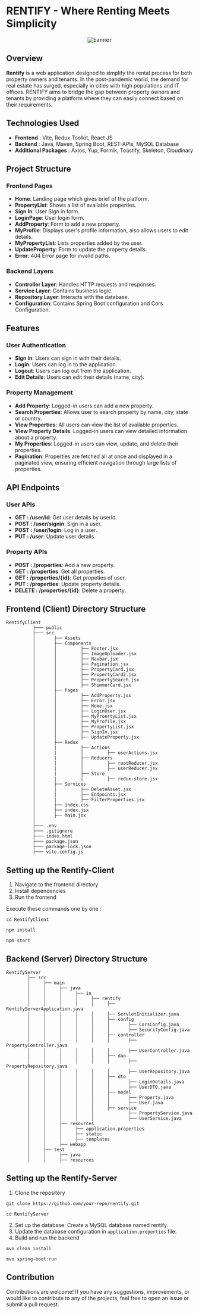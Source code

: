 # RENTIFY - Where Renting Meets Simplicity

<div align="center">
 <kbd> <img src="https://github.com/vivekanand-vr/Rentify/assets/116813193/f8eac940-7e7f-4c72-9973-3aef5f9ddc2a)" alt="banner"> </kbd>
</div>

## Overview

**Rentify** is a web application designed to simplify the rental process for both property owners and tenants. In the post-pandemic world, the demand for real estate has surged, especially in cities with high populations and IT offices. RENTIFY aims to bridge the gap between property owners and tenants by providing a platform where they can easily connect based on their requirements.


## Technologies Used

- **Frontend** : Vite, Redux Toolkit, React JS
- **Backend** : Java, Maven, Spring Boot, REST-APIs, MySQL Database
- **Additional Packages** : Axios, Yup, Formik, Toastify, Skeleton, Cloudinary

## Project Structure

### Frontend Pages

- **Home**: Landing page which gives brief of the platform.
- **PropertyList**: Shows a list of available properties.
- **Sign In**: User Sign in form.
- **LoginPage**: User login form.
- **AddProperty**: Form to add a new property.
- **MyProfile**: Displays user's profile information, also allows users to edit details.
- **MyPropertyList**: Lists properties added by the user.
- **UpdateProperty**: Form to update the property details.
- **Error**: 404 Error page for invalid paths.

### Backend Layers

- **Controller Layer**: Handles HTTP requests and responses.
- **Service Layer**: Contains business logic.
- **Repository Layer**: Interacts with the database.
- **Configuration**: Contains Spring Boot configuration and Cors Configuration.

## Features

### User Authentication

- **Sign in**: Users can sign in with their details.
- **Login**: Users can log in to the application.
- **Logout**: Users can log out from the application.
- **Edit Details**: Users can edit their details (name, city).

### Property Management

- **Add Property**: Logged-in users can add a new property.
- **Search Properties**: Allows user to search property by name, city, state or country.
- **View Properties**: All users can view the list of available properties.
- **View Property Details**: Logged-in users can view detailed information about a property.
- **My Properties**: Logged-in users can view, update, and delete their properties.
- **Pagination**: Properties are fetched all at once and displayed in a paginated view, ensuring efficient navigation through large lists of properties.

## API Endpoints

### User APIs

- **GET : /user/id**: Get user details by userId.
- **POST : /user/signin**: Sign in a user.
- **POST : /user/login**: Log in a user.
- **PUT : /user**: Update user details.

### Property APIs

- **POST : /properties**: Add a new property.
- **GET : /properties**: Get all properties.
- **GET : /properties/{id}**: Get propeties of user.
- **PUT  : /properties**: Update property details.
- **DELETE : /properties/{id}**: Delete a property.

## Frontend (Client) Directory Structure
```
RentifyClient
          ├─── public
          ├─── src
          │       ├── Assets
          │       ├── Components
          │       │         ├── Footer.jsx
          │       │         ├── ImageUploader.jsx
          │       │         ├── Navbar.jsx
          │       │         ├── Pagination.jsx
          │       │         ├── PropertyCard.jsx
          │       │         ├── PropertyCard2.jsx
          │       │         ├── PropertySearch.jsx
          │       │         ├── ShimmerCard.jsx
          │       ├── Pages
          │       │         ├── AddProperty.jsx
          │       │         ├── Error.jsx
          │       │         ├── Home.jsx
          │       │         ├── LoginUser.jsx
          │       │         ├── MyProertyList.jsx
          │       │         ├── MyProfile.jsx
          │       │         ├── PropertyList.jsx
          │       │         ├── SignIn.jsx
          │       │         ├── UpdateProperty.jsx
          │       ├── Redux
          │       |         ├── Actions
          │       |         │         ├── userActions.jsx
          │       |         ├── Reducers
          │       |         │         ├── rootReducer.jsx
          │       |         │         ├── userReducer.jsx
          │       |         ├── Store
          │       |         │         ├── redux-store.jsx
          │       ├── Services
          │       |         ├── DeleteAsset.jsx
          │       |         ├── Endpoints.jsx
          │       |         ├── FilterProperties.jsx
          │       ├── index.css
          │       ├── index.jsx
          │       ├── Main.jsx
          │
          ├─── .env
          ├─── .gitignore
          ├─── index.html
          ├─── package.json
          ├─── package-lock.json
          ├─── vite.config.js
```

## Setting up the Rentify-Client

1. Navigate to the frontend directory
2. Install dependencies
3. Run the frontend

Execute these commands one by one :

```
cd RentifyClient
```
```
npm install
```
```
npm start
```

## Backend (Server) Directory Structure
```
RentifyServer
        ├── src
        │     ├── main
        │     │     ├── java
        │     │     │     ├── in
        │     │     │     │     ├── rentify
        │     │     │     │     │     ├── RentifyServerApplication.java
        │     │     │     │     │     ├── ServletInitializer.java
        │     │     │     │     │     ├── config
        │     │     │     │     │     │       ├── CorsConfig.java
        │     │     │     │     │     │       ├── SecurityConfig.java
        │     │     │     │     │     ├── controller
        │     │     │     │     │     │       ├── PropertyController.java
        │     │     │     │     │     │       ├── UserController.java
        │     │     │     │     │     ├── dao
        │     │     │     │     │     │       ├── PropertyRepository.java
        │     │     │     │     │     │       ├── UserRepository.java
        │     │     │     │     │     ├── dto
        │     │     │     │     │     │       ├── LoginDetails.java
        │     │     │     │     │     │       ├── UserDTO.java
        │     │     │     │     │     ├── model
        │     │     │     │     │     │       ├── Property.java
        │     │     │     │     │     │       ├── User.java
        │     │     │     │     │     ├── service
        │     │     │     │     │             ├── PropertyService.java
        │     │     │     │     │             ├── UserService.java
        │     │     ├── resources
        │     │     │     ├── application.properties
        │     │     │     ├── static
        │     │     │     ├── templates
        │     │     ├── webapp
        │     ├── test
        │     │     ├── java
        │     │     ├── resources

```


## Setting up the Rentify-Server

1. Clone the repository

```
git clone https://github.com/your-repo/rentify.git
```
```
cd RentifyServer
```

2. Set up the database: Create a MySQL database named rentify.
3. Update the database configuration in `application.properties` file.
4. Build and run the backend
```
mvn clean install
```
```
mvn spring-boot:run
```

## Contribution
Contributions are welcome! If you have any suggestions, improvements, or would like to contribute to any of the projects, feel free to open an issue or submit a pull request.
